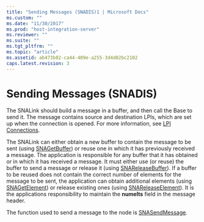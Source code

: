 ```yaml
---
title: "Sending Messages (SNADIS)1 | Microsoft Docs"
ms.custom: ""
ms.date: "11/30/2017"
ms.prod: "host-integration-server"
ms.reviewer: ""
ms.suite: ""
ms.tgt_pltfrm: ""
ms.topic: "article"
ms.assetid: ab473b82-ca44-409e-a255-3d4d02bc2102
caps.latest.revision: 3
---
```

# Sending Messages (SNADIS)
The SNALink should build a message in a buffer, and then call the Base to send it. The message contains source and destination LPIs, which are set up when the connection is opened. For more information, see [LPI Connections](../HIS2010/lpi-connections-snadis-1.md).  
  
 The SNALink can either obtain a new buffer to contain the message to be sent (using [SNAGetBuffer](../HIS2010/snagetbuffer2.md)) or reuse one in which it has previously received a message. The application is responsible for any buffer that it has obtained or in which it has received a message. It must either use (or reuse) the buffer to send a message or release it (using [SNAReleaseBuffer](../HIS2010/snareleasebuffer2.md)). If a buffer to be reused does not contain the correct number of elements for the message to be sent, the application can obtain additional elements (using [SNAGetElement](../HIS2010/snagetelement2.md)) or release existing ones (using [SNAReleaseElement](../HIS2010/snareleaseelement2.md)). It is the applications responsibility to maintain the **numelts** field in the message header.  
  
 The function used to send a message to the node is [SNASendMessage](../HIS2010/snasendmessage2.md).